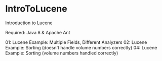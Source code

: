# IntroToLucene
Introduction to Lucene

Required: Java 8 & Apache Ant

01: Lucene Example: Multiple Fields, Different Analyzers
02: Lucene Example: Sorting (doesn't handle volume numbers correctly)
04: Lucene Example: Sorting (volume numbers handled correctly)
